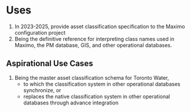 # Uses
1. In 2023-2025, provide asset classification specification to the Maximo configuration project
1. Being the definitive reference for interpreting class names used in Maximo, the PM database, GIS, and other operational databases. 
## Aspirational Use Cases
1. Being the master asset classification schema for Toronto Water,
    * to which the classification system in other operational databases synchronize, or
    * replaces the native classification system in other operational databases through advance integration
